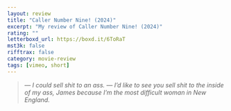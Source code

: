 ```yaml
---
layout: review
title: "Caller Number Nine! (2024)"
excerpt: "My review of Caller Number Nine! (2024)"
rating: ""
letterboxd_url: https://boxd.it/6ToRaT
mst3k: false
rifftrax: false
category: movie-review
tags: [vimeo, short]
---
```


<blockquote>
<i>— I could sell shit to an ass.
— I’d like to see you sell shit to the inside of my ass, James because I’m the most difficult woman in New England. </i></blockquote>
